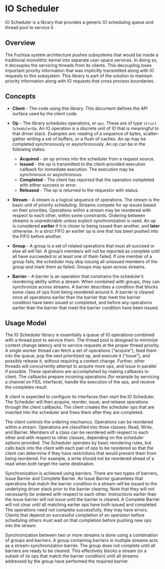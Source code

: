 # IO Scheduler

IO Scheduler is a library that provides a generic IO scheduling queue and thread pool to service it.

## Overview

The Fuchsia system architecture pushes subsystems that would be inside a traditional monolithic kernel into separate user-space services. In doing so, it decouples the servicing threads from its clients. This decoupling loses important priority information that was implicitly transmitted along with IO requests to this subsystem. This library is part of the solution to maintain priority information along with IO requests that cross process boundaries.

## Concepts

* **Client** - The code using this library. This document defines the API surface used by the client code.

* **Op** - The library schedules operations, or `ops`. These are of type ``struct SchedulerOp``. An IO operation is a discrete unit of IO that is meaningful to that driver stack. Examples are: reading of a sequence of bytes, scatter-gather writing a set of buffers, or a flush of caches. An op may be completed synchronously or asynchronously. An op can be in the following states:
  * **Acquired** - an op arrives into the scheduler from a request source.
  * **Issued** - the op is transmitted to the client-provided execution callback for immediate execution. The execution may be synchronous or asynchronous.
  * **Completed** - The client has reported that the operation completed with either success or error.
  * **Released** - The op is returned to the requestor with status.

* **Stream** - A stream is a logical sequence of operations. The stream is the basic unit of priority scheduling. Streams compete for op issues based on their priorities. Operations within a stream may be reordered with respect to each other, within some constraints. Ordering between streams is unpredictable unless explicit synchronization is used. An op is considered **earlier** if it is closer to being issued than another, and **later** otherwise. In a strict FIFO an earlier op is one that has been pushed into the FIFO before another.

* **Group** - A group is a set of related operations that must all succeed or else all will fail. A group’s members will not be reported as complete until all have succeeded or at least one of them failed. If one member of a group fails, the scheduler may skip issuing all unissued members of the group and mark them as failed. Groups may span across streams.

* **Barrier** - A barrier is an operation that constrains the scheduler’s reordering ability within a stream. When combined with groups, they can synchronize across streams. A barrier describes a condition that blocks some class of ops from being reordered around it. A barrier is cleared once all operations earlier than the barrier that meet the barrier condition have been issued or completed, and before any operations earlier than the barrier that meet the barrier condition have been issued.

## Usage Model

The IO Scheduler library is essentially a queue of IO operations combined with a thread pool to service them. The thread pool is designed to minimize context change latency and to service requests at the proper thread priority. A single worker thread can fetch a set of operations (“acquire”), feed them into the queue, pop the next prioritized op, and execute it (“issue”), and possibly release it, without requiring a context change. Further, other threads will concurrently attempt to acquire more ops, and issue in parallel if possible. These operations are accomplished by making callbacks to client. The callbacks prepare incoming operations (for example by servicing a channel on FIDL interface), handle the execution of the ops, and receive the completes result.

A client is expected to configure its interfaces then start the IO Scheduler. The Scheduler will then acquire, reorder, issue, and release operations through the client callbacks. The client creates the scheduler ops that are inserted into the scheduler and frees them after they are completed.

The client controls the ordering mechanics. Operations can be reordered within a stream. Operations are classified into three classes: Read, Write, and Barrier. Members of a class can be reordered with respect to each other and with respect to other classes, depending on the scheduler options provided. The Scheduler operates by basic reordering rules, but calls back into the client with each pair of ops to be reordered so that the client can determine if they have restrictions that would prevent them from being reordered. For example, a write should not be reordered ahead of a read when both target the same destination.

Synchronization is achieved using barriers. There are two types of barriers, Issue Barrier and Complete Barrier. An Issue Barrier guarantees that operations that match the barrier condition in a stream will be issued to the underlying driver stack prior to the barrier clearing. Note that they will not necessarily be ordered with respect to each other. Instructions earlier than the issue barrier will not issue until the barrier is cleared. A Complete Barrier will not clear until all matching earlier ops have both issued and completed. The operations need not complete successfully, they may have errors. Clients that depend on successful completion of an operation before scheduling others must wait on that completion before pushing new ops into the stream.

Synchronization between two or more streams is done using a combination of groups and barriers. A group containing barriers in multiple streams acts as a stream-synchronization barrier. The group does not complete until all barriers are ready to be cleared. This effectively blocks a stream (or a subset of its ops that match the barrier condition) until all streams addressed by the group have performed the required barrier.
